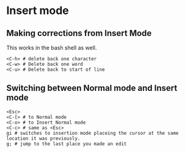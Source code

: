 # Insert mode

## Making corrections from Insert Mode
This works in the bash shell as well.

    <C-h> # delete back one character
    <C-w> # Delete back one word
    <C-u> # Delete back to start of line

## Switching between Normal mode and Insert mode

    <Esc>
    <C-[> # to Normal mode
    <C-o> # to Insert Normal mode
    <C-c> # same as <Esc>
    gi # switches to insertion mode placeing the cursor at the same location it was previously. 
    g; # jump to the last place you made an edit
